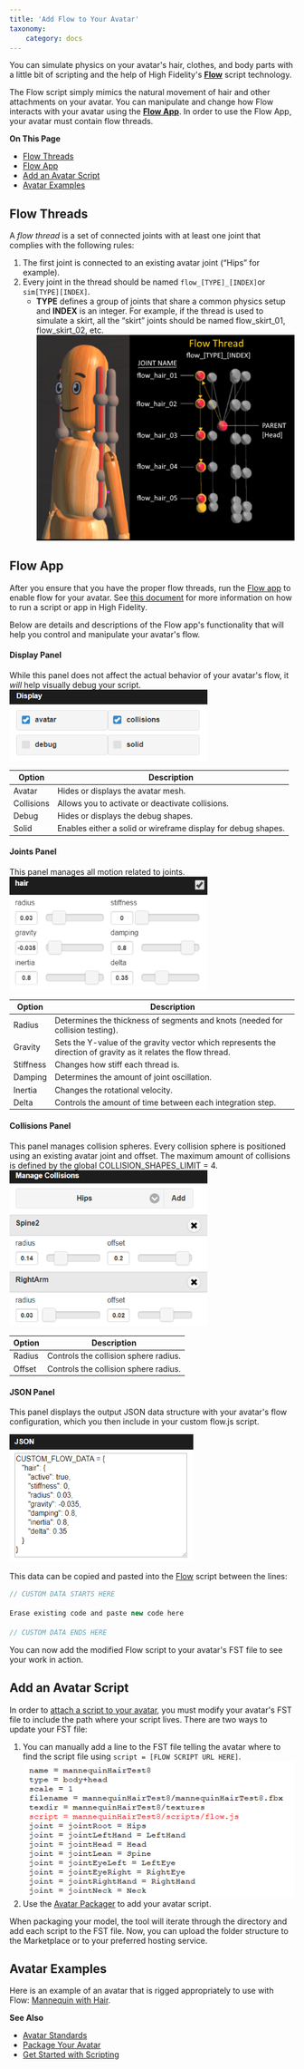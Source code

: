 ```yaml
---
title: 'Add Flow to Your Avatar'
taxonomy:
    category: docs
---
```


You can simulate physics on your avatar's hair, clothes, and body parts with a little bit of scripting and the help of High Fidelity's [**Flow**](https://hifi-content.s3.amazonaws.com/luis/flowFiles/flow.js) script technology.

The Flow script simply mimics the natural movement of hair and other attachments on your avatar. You can manipulate and change how Flow interacts with your avatar using the [**Flow App**](https://hifi-content.s3.amazonaws.com/luis/flowFiles/flowApp.js). In order to use the Flow App, your avatar must contain flow threads. 

**On This Page**
* [Flow Threads](#flow-threads)
* [Flow App](#flow-app)
* [Add an Avatar Script](#add-an-avatar-script)
* [Avatar Examples](#avatar-examples)

## Flow Threads
A _flow thread_ is a set of connected joints with at least one joint that complies with the following rules:
1.  The first joint is connected to an existing avatar joint (“Hips” for example).
2.  Every joint in the thread should be named ``` flow_[TYPE]_[INDEX] ```or  ``` sim[TYPE][INDEX] ```.
    * **TYPE** defines a group of joints that share a common physics setup and **INDEX** is an integer. For example, if the thread is used to simulate a skirt, all the “skirt” joints should be named flow_skirt_01, flow_skirt_02, etc.
![Flow Thread](flowthread.png)

## Flow App
After you ensure that you have the proper flow threads, run the [Flow app](https://hifi-content.s3.amazonaws.com/luis/flowFiles/flowApp.js) to enable flow for your avatar.  See [this document](../../../../script/get-started-with-scripting#load-and-run-a-script) for more information on how to run a script or app in High Fidelity.

Below are details and descriptions of the Flow app's functionality that will help you control and manipulate your avatar's flow. 

#### Display Panel
While this panel does not affect the actual behavior of your avatar's flow, it _will_ help visually debug your script. 
![](displaypanel.png)

| Option  | Description  |
|---|---|
| Avatar  | Hides or displays the avatar mesh.  |
| Collisions  | Allows you to activate or deactivate collisions.  |
| Debug  | Hides or displays the debug shapes.  |
| Solid  | Enables either a solid or wireframe display for debug shapes.  |

#### Joints Panel
This panel manages all motion related to joints. 
![](jointspanel.png)

| Option  | Description  |
|---|---|
| Radius  | Determines the thickness of segments and knots (needed for collision testing).  |
| Gravity  | Sets the Y-value of the gravity vector which represents the direction of gravity as it relates the flow thread.  |
| Stiffness  | Changes how stiff each thread is.  |
| Damping  | Determines the amount of joint oscillation. |
| Inertia  | Changes the rotational velocity.  |
| Delta  | Controls the amount of time between each integration step.  |

#### Collisions Panel
This panel manages collision spheres. Every collision sphere is positioned using an existing avatar joint and offset. The maximum amount of collisions is defined by the global COLLISION_SHAPES_LIMIT = 4.  
![](collisionpanel.png)

| Option  | Description  |
|---|---|
| Radius  | Controls the collision sphere radius.  |
| Offset  | Controls the collision sphere radius.  |

#### JSON Panel
This panel displays the output JSON data structure with your avatar's flow configuration, which you then include in your custom flow.js script.

![](jsonpanel.png)

This data can be copied and pasted into the [Flow](https://hifi-content.s3.amazonaws.com/luis/flowFiles/flow.js) script between the lines:

```javascript
// CUSTOM DATA STARTS HERE
 
Erase existing code and paste new code here

// CUSTOM DATA ENDS HERE
```
You can now add the modified Flow script to your avatar's FST file to see your work in action. 

## Add an Avatar Script
In order to [attach a script to your avatar](../../../../script/avatar-scripts), you must modify your avatar's FST file to include the path where your script lives. There are two ways to update your FST file:
1.  You can manually add a line to the FST file telling the avatar where to find the script file using `script = [FLOW SCRIPT URL HERE]`.![addScript1](addscript.PNG)
2. Use the [Avatar Packager](../../create-avatars#package-your-avatar) to add your avatar script.

When packaging your model, the tool will iterate through the directory and add each script to the FST file. Now, you can upload the folder structure to the Marketplace or to your preferred hosting service.

## Avatar Examples
Here is an example of an avatar that is rigged appropriately to use with Flow: [Mannequin with Hair](https://hifi-content.s3.amazonaws.com/jimi/avatar/Mannequin/hairTest/mannequinHairTest8.fst).

**See Also**

+ [Avatar Standards](../avatar-standards)
+ [Package Your Avatar](../../create-avatars#package-your-avatar)
+ [Get Started with Scripting](../../../../script/get-started-with-scripting)